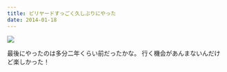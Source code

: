 ```yaml
---
title: ビリヤードすっごく久しぶりにやった
date: 2014-01-18
---
```


![](https://img.xar.sh/20897920928_9004e0f62a_b.jpg)

最後にやったのは多分二年くらい前だったかな。
行く機会があんまないんだけど楽しかった！
